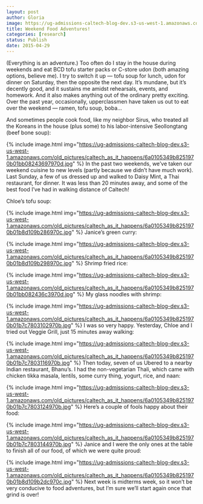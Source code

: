 ```yaml
---
layout: post
author: Gloria
image: https://ug-admissions-caltech-blog-dev.s3-us-west-1.amazonaws.com/old_pictures/caltech_as_it_happens/6a0105349b8251970b01b7c780316d970b.jpg
title: Weekend Food Adventures!
categories: [research]
status: Publish
date: 2015-04-29
---
```



(Everything is an adventure.) Too often do I stay in the house during weekends and eat BCD tofu starter packs or C-store udon (both amazing options, believe me). I try to switch it up — tofu soup for lunch, udon for dinner on Saturday, then the opposite the next day. It’s mundane, but it’s decently good, and it sustains me amidst rehearsals, events, and homework. And it also makes anything out of the ordinary pretty exciting. Over the past year, occasionally, upperclassmen have taken us out to eat over the weekend — ramen, tofu soup, boba…

And sometimes people cook food, like my neighbor Sirus, who treated all the Koreans in the house (plus some) to his labor-intensive Seollongtang (beef bone soup):

{% include image.html img="https://ug-admissions-caltech-blog-dev.s3-us-west-1.amazonaws.com/old_pictures/caltech_as_it_happens/6a0105349b8251970b01bb08243697970d.jpg" %}
In the past two weekends, we’ve taken our weekend cuisine to new levels (partly because we didn’t have much work). Last Sunday, a few of us dressed up and walked to Daisy Mint, a Thai restaurant, for dinner. It was less than 20 minutes away, and some of the best food I’ve had in walking distance of Caltech! 

Chloe’s tofu soup:

{% include image.html img="https://ug-admissions-caltech-blog-dev.s3-us-west-1.amazonaws.com/old_pictures/caltech_as_it_happens/6a0105349b8251970b01b8d109b286970c.jpg" %}
Janice’s green curry:

{% include image.html img="https://ug-admissions-caltech-blog-dev.s3-us-west-1.amazonaws.com/old_pictures/caltech_as_it_happens/6a0105349b8251970b01b8d109b298970c.jpg" %}
Shrimp fried rice:

{% include image.html img="https://ug-admissions-caltech-blog-dev.s3-us-west-1.amazonaws.com/old_pictures/caltech_as_it_happens/6a0105349b8251970b01bb082436c3970d.jpg" %}
My glass noodles with shrimp:

{% include image.html img="https://ug-admissions-caltech-blog-dev.s3-us-west-1.amazonaws.com/old_pictures/caltech_as_it_happens/6a0105349b8251970b01b7c7803102970b.jpg" %}
I was so very happy. Yesterday, Chloe and I tried out Veggie Grill, just 15 minutes away walking:

{% include image.html img="https://ug-admissions-caltech-blog-dev.s3-us-west-1.amazonaws.com/old_pictures/caltech_as_it_happens/6a0105349b8251970b01b7c7803116970b.jpg" %}
Then today, seven of us Ubered to a nearby Indian restaurant, Bhanu’s. I had the non-vegetarian Thali, which came with chicken tikka masala, lentils, some curry thing, yogurt, rice, and naan:

{% include image.html img="https://ug-admissions-caltech-blog-dev.s3-us-west-1.amazonaws.com/old_pictures/caltech_as_it_happens/6a0105349b8251970b01b7c7803124970b.jpg" %}
Here’s a couple of fools happy about their food:

{% include image.html img="https://ug-admissions-caltech-blog-dev.s3-us-west-1.amazonaws.com/old_pictures/caltech_as_it_happens/6a0105349b8251970b01b7c7803144970b.jpg" %}
Janice and I were the only ones at the table to finish all of our food, of which we were quite proud:

{% include image.html img="https://ug-admissions-caltech-blog-dev.s3-us-west-1.amazonaws.com/old_pictures/caltech_as_it_happens/6a0105349b8251970b01b8d109b2dc970c.jpg" %}
Next week is midterms week, so it won’t be very conducive to food adventures, but I’m sure we’ll start again once that grind is over!


